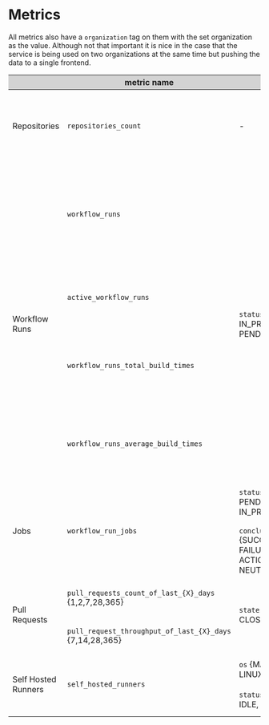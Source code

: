 # Metrics

All metrics also have a `organization` tag on them with the set organization as
the value. Although not that important it is nice in the case that the service
is being used on two organizations at the same time but pushing the data to a 
single frontend.

<table>
    <thead>
        <tr style="background-color: lightgray;">
            <th></th>
            <th>metric name</th>
            <th>labels</th>
            <th>description</th>
        </tr>
    </thead>
    <tbody>
        <tr>
            <td>Repositories</td>
            <td><nobr><code>repositories_count</code></nobr></td>
            <td>-</td>
            <td>
                All Repositories that the Github Installation token has access
                to and exposes a total current count metric.
            </td>
        </tr>
        <tr>
            <td rowspan=4>Workflow Runs</td>
            <td><nobr><code>workflow_runs</code></nobr></td>
            <td rowspan=4><code>status</code> {DONE, IN_PROGRESS, PENDING, FAILED}</td>
            <td>
                For all Repositories retrieves all workflow runs from the start
                of yesterday until time of export and display a count of them
                for every status.
            </td>
        </tr>
        <tr>
            <td><nobr><code>active_workflow_runs</code></nobr></td>
            <td>
                For all Repositories all active workflow runs and display a 
                count of them for every status.
            </td>
        </tr>
        <tr>
            <td><nobr><code>workflow_runs_total_build_times</code></nobr></td>
            <td>
                For all Repositories the total build time of the workflow runs
                from the start of yesterday until the time of export.
            </td>
        </tr>
        <tr>
            <td><nobr><code>workflow_runs_average_build_times</code></nobr></td>
            <td>
                For all Repositories the average build time of the workflow runs
                from the start of yesterday until the time of export
            </td>
        </tr>
        <tr>
            <td>Jobs</td>
            <td><nobr><code>workflow_run_jobs</code></nobr></td>
            <td>
                <code>status</code> {DONE, PENDING, IN_PROGRESS}<br><br>
                <code>conclusion</code> {SUCCESS, FAILURE, ACTION_REQUIRED, NEUTRAL}
            </td>
            <td>
                For all Workflow runs of the last day retrieve all jobs and a
                count of every status/conclusion.
            </td>
        </tr>
        <tr>
            <td rowspan=2>Pull Requests</td>
            <td>
                <nobr><code>pull_requests_count_of_last_{X}_days</code></nobr>
                {1,2,7,28,365}
            </td>
            <td rowspan=2><code>state</code> {OPEN, CLOSED, MERGED}</td>
            <td>
                For pull requests of the last days a count of each state
            </td>
        </tr>
        <tr>
            <td>
                <nobr><code>pull_request_throughput_of_last_{X}_days</code></nobr>
                {7,14,28,365}
            </td>
            <td>
                Merged Pull Requests per day over the period X
            </td>
        </tr>
        <tr>
            <td>Self Hosted Runners</td>
            <td><nobr><code>self_hosted_runners</code></nobr></td>
            <td><code>os</code> {MAC_OS, LINUX, WINDOWS}<br><br><code>status</code> {OFFLINE, IDLE, BUSY}</td>
            <td>
                For all selfhosted runners of the org/repos a count of their
                Operating System and Status.
            </td>
        </tr>
    </tbody>
</table>

